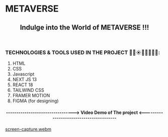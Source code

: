 # METAVERSE
 <h2 align="center">Indulge into the World of METAVERSE !!!</h2>
 <br/>
 <h3 align="left"> TECHNOLOGIES & TOOLS USED IN THE PROJECT 🔮🤖☀️👨‍💻🤍🦾🚀:</h3>
 <ol>
 <li>
 HTML
 </li>
 <li>
 CSS
 </li>
 <li>
 Javascript
 </li>
 <li>
 NEXT JS 13
 </li>
 <li>
 REACT 18
 </li>
 <li>
 TAILWIND CSS
 </li>
 <li>
 FRAMER MOTION
 </li>
 <li>
 FIGMA (for designing)
 </li>
 </ol>
<h4 align="center">---------------------------------> Video Demo of The project <----------------------------------------</h4>

[screen-capture.webm](https://user-images.githubusercontent.com/110810048/212022564-b6159f88-c69c-4ed9-831d-4821d2dae77a.webm)
